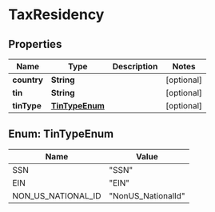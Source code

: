 

# TaxResidency


## Properties

| Name | Type | Description | Notes |
|------------ | ------------- | ------------- | -------------|
|**country** | **String** |  |  [optional] |
|**tin** | **String** |  |  [optional] |
|**tinType** | [**TinTypeEnum**](#TinTypeEnum) |  |  [optional] |



## Enum: TinTypeEnum

| Name | Value |
|---- | -----|
| SSN | &quot;SSN&quot; |
| EIN | &quot;EIN&quot; |
| NON_US_NATIONAL_ID | &quot;NonUS_NationalId&quot; |



